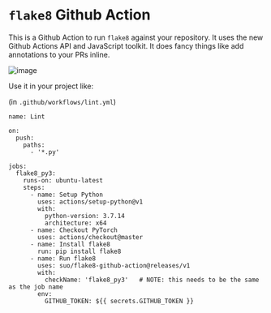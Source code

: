 # `flake8` Github Action

This is a Github Action to run `flake8` against your repository. It uses the new Github Actions API and JavaScript toolkit. It does fancy things like add annotations to your PRs inline.

![image](docs/image.png)

Use it in your project like:

(in `.github/workflows/lint.yml`)
```
name: Lint

on:
  push:
    paths:
      - '*.py'

jobs:
  flake8_py3:
    runs-on: ubuntu-latest
    steps:
      - name: Setup Python
        uses: actions/setup-python@v1
        with:
          python-version: 3.7.14
          architecture: x64
      - name: Checkout PyTorch
        uses: actions/checkout@master
      - name: Install flake8
        run: pip install flake8
      - name: Run flake8
        uses: suo/flake8-github-action@releases/v1
        with:
          checkName: 'flake8_py3'   # NOTE: this needs to be the same as the job name
        env:
          GITHUB_TOKEN: ${{ secrets.GITHUB_TOKEN }}
```
